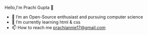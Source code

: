 Hello,I'm Prachi Gupta 👋 
- 👀 I’m an Open-Source enthusiast and pursuing computer science 
- 🌱 I’m currently learning html & css
- 📫 How to reach me prachiannie17@gmail.com

<!---
prachi0117/prachi0117 is a ✨ special ✨ repository because its `README.md` (this file) appears on your GitHub profile.
You can click the Preview link to take a look at your changes.
--->
